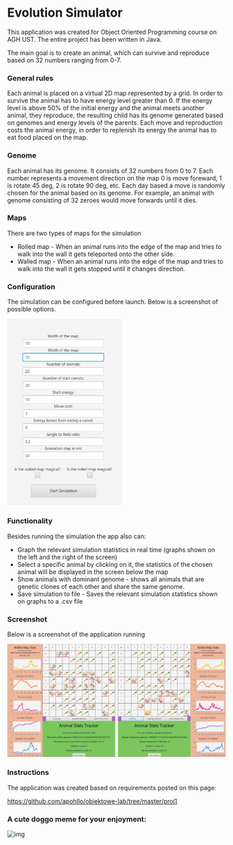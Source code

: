 # Evolution Simulator

This application was created for Object Oriented Programming course on AGH UST.  The entire project has been written in Java.

The main goal is to create an animal, which can survive and reproduce based on 32 numbers ranging from 0-7.

### General rules

Each animal is placed on a virtual 2D map represented by a grid. In order to survive the animal has to have energy level greater than 0. If the energy level is above 50% of the initial energy and the animal meets another animal, they reproduce, the resulting child has its genome generated based on genomes and energy levels of the parents. Each move and reproduction costs the animal energy, in order to replenish its energy the animal has to eat food placed on the map.

### Genome

Each animal has its genome. It consists of 32 numbers from 0 to 7. Each number represents a movement direction on the map 0 is move foreward, 1 is rotate 45 deg, 2 is rotate 90 deg, etc. Each day based a move is randomly chosen for the animal based on its genome. For example, an animal with genome consisting of 32 zeroes would move forwards until it dies.

### Maps

There are two types of maps for the simulation

- Rolled map - When an animal runs into the edge of the map and tries to walk into the wall it gets teleported onto the other side.
- Walled map - When an animal runs into the edge of the map and tries to walk into the wall it gets stopped until it changes direction.

### Configuration

The simulation can be configured before launch. Below is a screenshot of possible options.

<img src="desc_imgs\config.jpg" alt="config" style="zoom:60%;" />

### Functionality

Besides running the simulation the app also can:

- Graph the relevant simulation statistics in real time (graphs shown on the left and the right of the screen)
- Select a specific animal by clicking on it, the statistics of the chosen animal will be displayed in the screen below the map
- Show animals with dominant genome - shows all animals that are genetic clones of each other and share the same genome.
- Save simulation to file - Saves the relevant simulation statistics shown on graphs to a .csv file

### Screenshot

Below is a screenshot of the application running 


<img src="desc_imgs\scr1.jpg" alt="config" style="zoom:80%;" />



### Instructions

The application was created based on requirements posted on this page:

https://github.com/apohllo/obiektowe-lab/tree/master/proj1

### A cute doggo meme for your enjoyment:



![img](https://i.imgur.com/yc0V1JP.jpeg)



